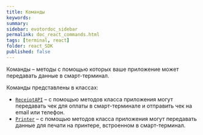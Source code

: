 ```yaml
---
title: Команды
keywords:
summary:
sidebar: evotordoc_sidebar
permalink: doc_react_commands.html
tags: [terminal, react]
folder: react_SDK
published: false
---
```


Команды – методы с помощью которых ваше приложение может передавать данные в смарт-терминал.

Команды представлены в классах:

* [`ReceiptAPI`](./react_reference_receiptapi.html) – с помощью методов класса приложения могут передавать чек для оплаты в смарт-терминале и отправить чек на email или телефон.
* [`Printer`](./react_reference_devicesprinter.html) – с помощью методов класса приложения могут передавать данные для печати на принтере, встроенном в смарт-терминал.
